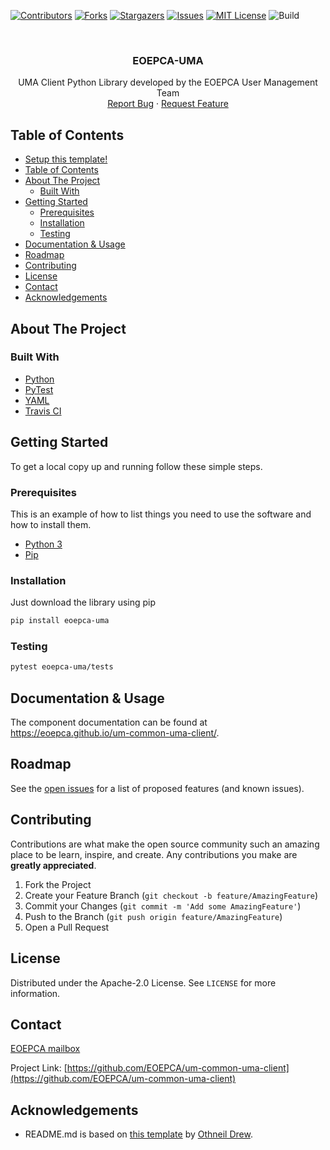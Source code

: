 <!--
***
*** To avoid retyping too much info. Do a search and replace for the following:
*** um-common-uma-client, eoepca-uma
-->
[![Contributors][contributors-shield]][contributors-url]
[![Forks][forks-shield]][forks-url]
[![Stargazers][stars-shield]][stars-url]
[![Issues][issues-shield]][issues-url]
[![MIT License][license-shield]][license-url]
![Build][build-shield]

<!-- PROJECT LOGO -->
<br />
<p align="center">
  <a href="https://github.com/EOEPCA/um-common-uma-client">
  </a>

  <h3 align="center">EOEPCA-UMA</h3>

  <p align="center">
    UMA Client Python Library developed by the EOEPCA User Management Team
    <br />
    <a href="https://github.com/EOEPCA/um-common-uma-client/issues">Report Bug</a>
    ·
    <a href="https://github.com/EOEPCA/um-common-uma-client/issues">Request Feature</a>
  </p>
</p>

## Table of Contents

- [Setup this template!](#setup-this-template)
- [Table of Contents](#table-of-contents)
- [About The Project](#about-the-project)
  - [Built With](#built-with)
- [Getting Started](#getting-started)
  - [Prerequisites](#prerequisites)
  - [Installation](#installation)
  - [Testing](#testing)
- [Documentation & Usage](#documentation--usage)
- [Roadmap](#roadmap)
- [Contributing](#contributing)
- [License](#license)
- [Contact](#contact)
- [Acknowledgements](#acknowledgements)

## About The Project

### Built With

- [Python](https://www.python.org//)
- [PyTest](https://docs.pytest.org)
- [YAML](https://yaml.org/)
- [Travis CI](https://travis-ci.com/)

## Getting Started

To get a local copy up and running follow these simple steps.

### Prerequisites

This is an example of how to list things you need to use the software and how to install them.

- [Python 3](https://www.python.org//)
- [Pip](https://pip.pypa.io/en/stable/)

### Installation

Just download the library using pip

```sh
pip install eoepca-uma
```

### Testing

```sh
pytest eoepca-uma/tests
```

## Documentation & Usage

The component documentation can be found at https://eoepca.github.io/um-common-uma-client/.

## Roadmap

See the [open issues](https://github.com/EOEPCA/um-common-uma-client/issues) for a list of proposed features (and known issues).

## Contributing

Contributions are what make the open source community such an amazing place to be learn, inspire, and create. Any contributions you make are **greatly appreciated**.

1. Fork the Project
2. Create your Feature Branch (`git checkout -b feature/AmazingFeature`)
3. Commit your Changes (`git commit -m 'Add some AmazingFeature'`)
4. Push to the Branch (`git push origin feature/AmazingFeature`)
5. Open a Pull Request

## License

Distributed under the Apache-2.0 License. See `LICENSE` for more information.

## Contact

[EOEPCA mailbox](eoepca.systemteam@telespazio.com)

Project Link: [https://github.com/EOEPCA/um-common-uma-client](https://github.com/EOEPCA/um-common-uma-client)

## Acknowledgements

- README.md is based on [this template](https://github.com/othneildrew/Best-README-Template) by [Othneil Drew](https://github.com/othneildrew).


[contributors-shield]: https://img.shields.io/github/contributors/EOEPCA/um-common-uma-client.svg?style=flat-square
[contributors-url]: https://github.com/EOEPCA/um-common-uma-client/graphs/contributors
[forks-shield]: https://img.shields.io/github/forks/EOEPCA/um-common-uma-client.svg?style=flat-square
[forks-url]: https://github.com/EOEPCA/um-common-uma-client/network/members
[stars-shield]: https://img.shields.io/github/stars/EOEPCA/um-common-uma-client.svg?style=flat-square
[stars-url]: https://github.com/EOEPCA/um-common-uma-client/stargazers
[issues-shield]: https://img.shields.io/github/issues/EOEPCA/um-common-uma-client.svg?style=flat-square
[issues-url]: https://github.com/EOEPCA/um-common-uma-client/issues
[license-shield]: https://img.shields.io/github/license/EOEPCA/um-common-uma-client.svg?style=flat-square
[license-url]: https://github.com/EOEPCA/um-common-uma-client/blob/master/LICENSE
[build-shield]: https://www.travis-ci.com/EOEPCA/um-common-uma-client.svg?branch=master
